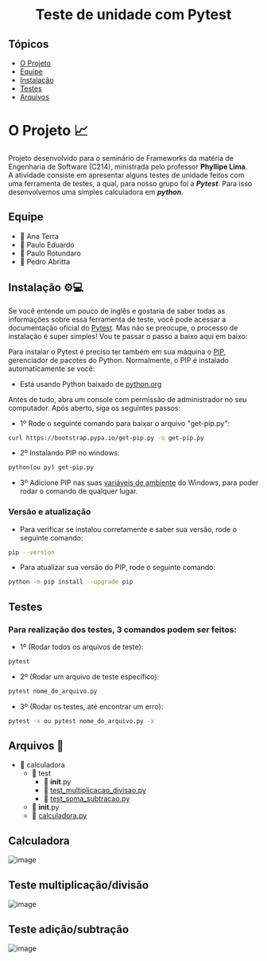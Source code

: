 <h1 align="center">Teste de unidade com Pytest</h1>

## Tópicos

- [O Projeto](#o-projeto-)
- [Equipe](#equipe)
- [Instalação](#instalação-)
- [Testes](#testes)
- [Arquivos](#arquivos-open_file_folder)

# O Projeto 📈
Projeto desenvolvido para o seminário de Frameworks da matéria de Engenharia de Software (C214), ministrada pelo professor **Phyllipe Lima**.<br>
A atividade consiste em apresentar alguns testes de unidade feitos com uma ferramenta de testes, a qual, para nosso grupo foi a ***Pytest***. Para isso desenvolvemos uma simples calculadora em ***python***.

## Equipe
* 👧 Ana Terra
* 👦 Paulo Eduardo
* 👦 Paulo Rotundaro
* 👦 Pedro Abritta

## Instalação ⚙💻
Se você entende um pouco de inglês e gostaria de saber todas as informações sobre essa ferramenta de teste, você pode acessar a documentação oficial do <a href="https://docs.pytest.org/en/stable/index.html">Pytest</a>.
Mas não se preocupe, o processo de instalação é super simples! Vou te passar o passo a baixo aqui em baixo:

Para instalar o Pytest é preciso ter também em sua máquina o <a href="https://pypi.org/project/pip/">PIP</a>, gerenciador de pacotes do Python.
Normalmente, o PIP é instalado automaticamente se você:
- Está usando Python baixado de <a href="https://www.python.org/">python.org</a>

Antes de tudo, abra um console com permissão de administrador no seu computador.
Após aberto, siga os seguintes passos:
- 1º Rode o seguinte comando para baixar o arquivo "get-pip.py":
```bash
curl https://bootstrap.pypa.io/get-pip.py -o get-pip.py
```
- 2º Instalando PIP no windows:
```bash
python(ou py) get-pip.py
```
- 3º Adicione PIP nas suas <a href="https://www.noticiastecnicas.com/variaveis-de-ambiente-do-sistema-e-do-usuario-no-windows-explicadas/">variáveis de ambiente</a> do Windows, para poder rodar o comando de qualquer lugar.

### Versão e atualização
- Para verificar se instalou corretamente e saber sua versão, rode o seguinte comando:
```bash
pip --version
```

- Para atualizar sua versão do PIP, rode o seguinte comando:
```bash
python -m pip install --upgrade pip
```

## Testes
### Para realização dos testes, 3 comandos podem ser feitos:
- 1º (Rodar todos os arquivos de teste):
```bash
pytest
```

- 2º (Rodar um arquivo de teste específico):
```bash
pytest nome_do_arquivo.py
```

- 3º (Rodar os testes, até encontrar um erro):
```bash
pytest -x ou pytest nome_do_arquivo.py -x
```

## Arquivos :open_file_folder:
<!--ts-->
  * :file_folder: calculadora
    * :file_folder: test
        * :page_facing_up: __init__.py
        * :page_facing_up: [test_multiplicacao_divisao.py](#teste-multiplicaçãodivisão)
        * :page_facing_up: [test_soma_subtracao.py](#teste-adiçãosubtração)
     * :page_facing_up: __init__.py
     * :page_facing_up: [calculadora.py](#calculadora)
<!--te-->

## Calculadora
![image](https://user-images.githubusercontent.com/73140691/139708100-b411dcec-753f-46ff-931c-5f01a6965640.png)

## Teste multiplicação/divisão
![image](https://user-images.githubusercontent.com/73140691/139708238-1ba0f584-af3f-416e-8759-e8320d4e14cb.png)

## Teste adição/subtração
![image](https://user-images.githubusercontent.com/73140691/139708280-9f5f391f-7802-4c33-a0ad-a0faf8abd680.png)
